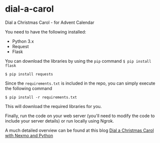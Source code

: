 # dial-a-carol
Dial a Christmas Carol - for Advent Calendar

You need to have the following installed:

* Python 3.x
* Request
* Flask

You can download the libraries by using the `pip` command
`$ pip install flask`

`$ pip install requests`

Since the `requirements.txt` is included in the repo, you can simply execute the following command

`$ pip install -r requirements.txt`

This will download the required libraries for you.

Finally, run the code on your web server (you'll need to modify the code to include your server details) or run locally using Ngrok.

A much detailed overview can be found at this blog [Dial a Christmas Carol with Nexmo and Python](https://www.nexmo.com/blog/2018/12/03/dial-a-christmas-carol-with-nexmo-and-python-dr)
